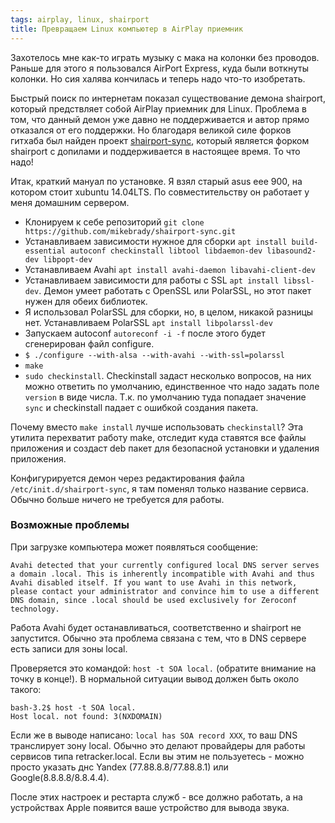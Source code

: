 ```yaml
---
tags: airplay, linux, shairport
title: Превращаем Linux компьютер в AirPlay приемник
---
```


Захотелось мне как-то играть музыку с мака на колонки без проводов. Раньше для этого я пользовался AirPort Express, куда были воткнуты колонки. Но сия халява кончилась и теперь надо что-то изобретать.

Быстрый поиск по интернетам показал существование демона shairport, который предствляет собой AirPlay приемник для Linux. Проблема в том, что данный демон уже давно не поддерживается и автор прямо отказался от его поддержки. Но благодаря великой силе форков гитхаба был найден проект [shairport-sync](https://github.com/mikebrady/shairport-sync), который является форком shairport с допилами и поддерживается в настоящее время. То что надо!

Итак, краткий мануал по установке. Я взял старый asus eee 900, на котором стоит xubuntu 14.04LTS. По совместительству он работает у меня домашним сервером.

* Клонируем к себе репозиторий `git clone https://github.com/mikebrady/shairport-sync.git`
* Устанавливаем зависимости нужное для сборки `apt install build-essential autoconf checkinstall libtool libdaemon-dev libasound2-dev libpopt-dev`
* Устанавливаем Avahi `apt install avahi-daemon libavahi-client-dev`
* Устанавливаем зависимости для работы с SSL `apt install libssl-dev`. Демон умеет работать с OpenSSL или PolarSSL, но этот пакет нужен для обеих библиотек.
* Я использовал PolarSSL для сборки, но, в целом, никакой разницы нет. Устанавливаем PolarSSL `apt install libpolarssl-dev`
* Запускаем autoconf `autoreconf -i -f` после этого будет сгенерирован файл configure.
* `$ ./configure --with-alsa --with-avahi --with-ssl=polarssl`
* `make`
* `sudo checkinstall`. Checkinstall задаст несколько вопросов, на них можно ответить по умолчанию, единственное что надо задать поле `version` в виде числа. Т.к. по умолчанию туда попадает значение `sync` и checkinstall падает с ошибкой создания пакета.

Почему вместо `make install` лучше использовать `checkinstall`? Эта утилита перехватит работу make, отследит куда ставятся все файлы приложения и создаст deb пакет для безопасной установки и удаления приложения.

Конфигурируется демон через редактирования файла `/etc/init.d/shairport-sync`, я там поменял только название сервиса. Обычно больше ничего не требуется для работы.

### Возможные проблемы

При загрузке компьютера может появляться сообщение:

	Avahi detected that your currently configured local DNS server serves a domain .local. This is inherently incompatible with Avahi and thus Avahi disabled itself. If you want to use Avahi in this network, please contact your administrator and convince him to use a different DNS domain, since .local should be used exclusively for Zeroconf technology.

Работа Avahi будет останавливаться, соответственно и shairport не запустится. Обычно эта проблема связана с тем, что в DNS сервере есть записи для зоны local.

Проверяется это командой: `host -t SOA local.` (обратите внимание на точку в конце!). В нормальной ситуации вывод должен быть около такого:

	bash-3.2$ host -t SOA local.
	Host local. not found: 3(NXDOMAIN)

Если же в выводе написано: `local has SOA record XXX`, то ваш DNS транслирует зону local. Обычно это делают провайдеры для работы сервисов типа retracker.local. Если вы этим не пользуетесь - можно просто указать днс Yandex (77.88.8.8/77.88.8.1) или Google(8.8.8.8/8.8.4.4).

После этих настроек и рестарта служб - все должно работать, а на устройствах Apple появится ваше устройство для вывода звука.
